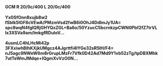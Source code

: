 #### GCM R 20/0c/400 L 20/0c/400
**Yx0SfOnn8xujb8w2**<br/>**fSbIk5lGF8cVEwA/PMzmVsd2fwB6i0OhJ4DdlmJy1UA=**<br/>**spc8wqN4fglQRjGHYQxZGL+Ba6o/50YzucC5bcrnkzpCWN0Pbf2fZ7trVLlx3XSVa9am/ImkgfRDuIoV...**<br/><br/>
**4usmLC4hLHcMi42p**<br/>**3FXxiwhBIhKXjkUMgcz4AJgrttfi4lYGe32sR5lH/F4=**<br/>**nJ5agc9NWeW6m8rGrupLMzFr7Vfk0D42Ad7Md9Y1vb52zTg/tpDBXMhk7utTeWmJMdqe+IQgmXvVzO0N...**